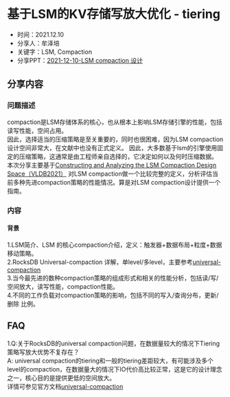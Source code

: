 # 基于LSM的KV存储写放大优化 - tiering

- 时间：2021.12.10
- 分享人：牟泽培
- 关键字：LSM, Compaction
- 分享PPT：[2021-12-10-LSM compaction 设计](./slides/2021-12-10-LSM-compaction-设计.pdf)

## 分享内容

### 问题描述

compaction是LSM存储体系的核心，也从根本上影响LSM存储引擎的性能，包括读写性能，空间占用。  
因此，选择适当的压缩策略是至关重要的，同时也很困难，因为LSM compaction设计空间非常大，在文献中也没有正式定义。
因此，大多数基于lsm的引擎使用固定的压缩策略，这通常是由工程师亲自选择的，它决定如何以及何时压缩数据。  
本次分享主要基于[Constructing and Analyzing the LSM Compaction Design Space（VLDB2021）](http://vldb.org/pvldb/vol14/p2216-sarkar.pdf) 对LSM compaction做一个比较完整的定义，分析评估当前多种先进compaction策略的性能情况。算是对LSM compaction设计提供一个指南。

### 内容

#### 背景

1.LSM简介、LSM 的核心compaction介绍，定义：触发器+数据布局+粒度+数据移动策略。  
2.RocksDB Universal-compaction 详解，单level/多level，主要参考[universal-compaction](https://github.com/facebook/rocksdb/wiki/Universal-Compaction)  
3.当今最先进的数种compaction策略的组成形式和相关的性能分析，包括读/写/空间放大，读写性能，compaction性能。  
4.不同的工作负载对compaction策略的影响，包括不同的写入/查询分布，更新/删除 比例。  

## FAQ

1.Q:关于RocksDB的universal compaction问题，在数据量较大的情况下Tiering策略写放大优势不复存在？  
A: universal compaction的tiering和一般的tiering差距较大，有可能涉及多个level的compaction，在数据量大的情况下IO代价高比较正常，这是它的设计理念之一，核心目的是提供更低的空间放大。  
详情可参见官方文档[universal-compaction](https://github.com/facebook/rocksdb/wiki/Universal-Compaction)  
